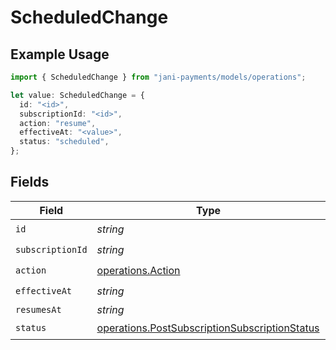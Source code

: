 # ScheduledChange

## Example Usage

```typescript
import { ScheduledChange } from "jani-payments/models/operations";

let value: ScheduledChange = {
  id: "<id>",
  subscriptionId: "<id>",
  action: "resume",
  effectiveAt: "<value>",
  status: "scheduled",
};
```

## Fields

| Field                                                                                                          | Type                                                                                                           | Required                                                                                                       | Description                                                                                                    |
| -------------------------------------------------------------------------------------------------------------- | -------------------------------------------------------------------------------------------------------------- | -------------------------------------------------------------------------------------------------------------- | -------------------------------------------------------------------------------------------------------------- |
| `id`                                                                                                           | *string*                                                                                                       | :heavy_check_mark:                                                                                             | N/A                                                                                                            |
| `subscriptionId`                                                                                               | *string*                                                                                                       | :heavy_check_mark:                                                                                             | N/A                                                                                                            |
| `action`                                                                                                       | [operations.Action](../../models/operations/action.md)                                                         | :heavy_check_mark:                                                                                             | N/A                                                                                                            |
| `effectiveAt`                                                                                                  | *string*                                                                                                       | :heavy_check_mark:                                                                                             | N/A                                                                                                            |
| `resumesAt`                                                                                                    | *string*                                                                                                       | :heavy_minus_sign:                                                                                             | N/A                                                                                                            |
| `status`                                                                                                       | [operations.PostSubscriptionSubscriptionStatus](../../models/operations/postsubscriptionsubscriptionstatus.md) | :heavy_check_mark:                                                                                             | N/A                                                                                                            |